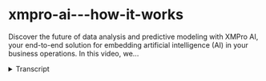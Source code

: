 # xmpro-ai---how-it-works
<!-- embeded video removed -->



Discover the future of data analysis and predictive modeling with XMPro AI, your end-to-end solution for embedding artificial intelligence (AI) in your business operations. In this video, we...
<details>
<summary>Transcript</summary>Discover the future of data analysis and predictive modeling with XMPro AI, your end-to-end solution for embedding artificial intelligence (AI) in your business operations. In this video, we...
welcome to XM Pro AI

a revolutionary platform transforming

data analysis and predictive modeling

let's dive in and discover how it works

we start our journey with Innovation and

augmentation in a familiar Jupiter

notebook environment

this comfortable playground is an ideal

space for data scientists and engineers

they can use pre-existing libraries and

python models accelerating the analysis

process

we Dive Right into synthetic data

creation

here we're generating data for a beer

quality prediction model using an

external Library numpy

however the flexibility of XM Pro AI

means that you can also import your own

data

now armed with our synthetic data we

turn to data analysis

chat GPT our augmentation partner steps

in helping us visualize a correlation

Matrix for precise data analysis

with this we create in test regression

models unraveling the stories our data

has to tell

our model is now ready to be fetched

inside a data stream

XM Pro AI is equipped to process

real-time data bringing the power of

embedded AI to your fingertips

simultaneously our ml flow interface

lets you choose and run various models

truly giving you the reins

as we journey deeper we arrive at the

heart of XM Pro ai's capabilities

embedded AI

we take real-time data apply our chosen

models and the insights are pushed into

a front-end digital twin application

now let's take a moment to dive into

this front-end application

imagine being able to interact with the

data in real time to generate

predictions or ask questions directly to

the application

see how easy it is to view and analyze

maintenance history

decide on the next steps and even create

a work order request for Mirror

but that's not all

XM Pro AI has a myriad of capabilities

and possibilities

want to run python directly

sure thing

want to analyze sensor data with

beautiful graphics

no problem

the XM Pro AI platform is continually

evolving to meet your data analysis

needs

XM Pro AI offers an end-to-end AI and

data analysis solution from synthetic

data generation and Analysis to

predictive modeling and real-time

application

with our platform the future of data

analysis is at your fingertips

XM Pro AI where data transforms into

action

want to know more

contact the XM protein today
</details>